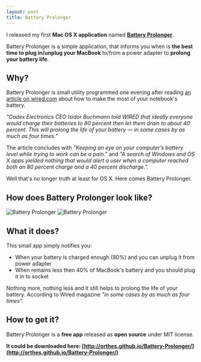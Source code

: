 ```yaml
---
layout: post
title: Battery Prolonger
---
```


I released my first **Mac OS X application** named [**Battery Prolonger**](http://bit.ly/153Gqq4).

Battery Prolonger is a simple application, that informs you when is **the best time to plug in/unplug your MacBook** to/from a power adapter to **prolong your battery life**.


## Why?

Battery Prolonger is small utility programmed one evening after reading [an article on wired.com](http://www.wired.com/gadgetlab/2013/09/laptop-battery) about how to make the most of your notebook's battery.

*"Cadex Electronics CEO Isidor Buchmann told WIRED that ideally everyone would charge their batteries to 80 percent then let them drain to about 40 percent. This will prolong the life of your battery — in some cases by as much as four times."*

The article concludes with *"Keeping an eye on your computer’s battery level while trying to work can be a pain."* and *"A search of Windows and OS X apps yielded nothing that would alert a user when a computer reached both an 80 percent charge and a 40 percent discharge.".*

Well that's no longer truth at least for OS X. Here comes Battery Prolonger.


## How does Battery Prolonger look like?

![Battery Prolonger](http://www.linkesch.sk/uploads/creator5/1_890d6ad67afe18a7e4a4c48f17c97d151f63a49b/image/batteryprolonger011_01.png)
![Battery Prolonger](http://www.linkesch.sk/uploads/creator5/1_890d6ad67afe18a7e4a4c48f17c97d151f63a49b/image/batteryprolonger011_02.png)


## What it does?

This small app simply notifies you:

- When your battery is charged enough (80%) and you can unplug it from power adapter
- When remains less then 40% of MacBook's battery and you should plug it in to socket

Nothing more, nothing less and it still helps to prolong the life of your battery. According to Wired magazine *"in some cases by as much as four times".*


## How to get it?

Battery Prolonger is a **free app** released as **open source** under MIT license.

**It could be downloaded here: [http://orthes.github.io/Battery-Prolonger/](http://orthes.github.io/Battery-Prolonger/)**